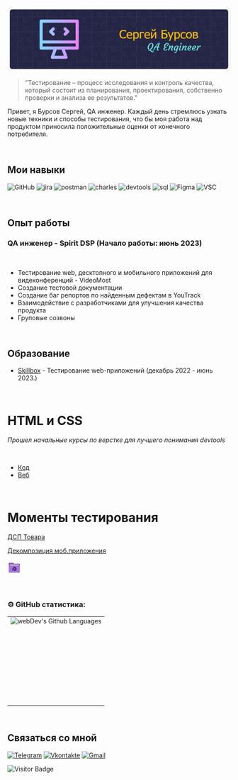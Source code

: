 ![Header](https://github.com/SergejBursow/sergejbursow/blob/main/assets/github-header-image%20(1).png)


> "Тестирование – процесс исследования и контроль качества, который состоит из планирования, проектирования, собственно проверки и анализа ее результатов."

Привет, я Бурсов Сергей, QA инженер. Каждый день стремлюсь узнать новые техники и способы тестирования, что бы моя работа над продуктом приносила положительные оценки от конечного потребителя.

<br>



## Мои навыки

![GitHub](https://img.shields.io/badge/-Git-090909?style=for-the-badge&logo=Github)
![jira](https://img.shields.io/badge/-jira-090909?style=for-the-badge&logo=jira&logoColor=blue)
![postman](https://img.shields.io/badge/-postman-090909?style=for-the-badge&logo=postman)
![charles](https://img.shields.io/badge/-charles-090909?style=for-the-badge&logo=)
![devtools](https://img.shields.io/badge/-devtools-090909?style=for-the-badge&logo=googlechrome&logoColor=grey)
![sql](https://img.shields.io/badge/-mysql-090909?style=for-the-badge&logo=mysql)
![Figma](https://img.shields.io/badge/-Figma-090909?style=for-the-badge&logo=Figma)
![VSC](https://img.shields.io/badge/-VSC-090909?style=for-the-badge&logo=visualStudioCode&logoColor=blue)

<br>

## Опыт работы

### QA инженер - Spirit DSP (Начало работы: июнь 2023)

<br>

- Тестирование web, десктопного и мобильного приложений для видеконференций - VideoMost
- Создание тестовой документации
- Создание баг репортов по найденным дефектам в YouTrack
- Взаимодействие с разработчиками для улучшения качества продукта
- Груповые созвоны 


<br>

## Образование

- [Skillbox](https://github.com/SergejBursow/sergejbursow/blob/main/My_progress/Skillbox_web/Certificate.png) - Тестирование web-приложений (декабрь 2022 - июнь 2023.)


<br>

# **HTML и CSS**

*Прошел начальные курсы по верстке для лучшего понимания devtools*

<br>

- [Код](https://github.com/SergejBursow/sergejbursow/tree/main/My_progress/5.12)
- [Веб](https://sergejbursow.github.io/portfolio/) 

<br>

# **Моменты тестирования** 
[ДСП Товара](https://github.com/SergejBursow/sergejbursow/blob/main/My_progress/Skillbox_web/ДСП.jpg)

[Декомпозиция моб.приложения](https://github.com/SergejBursow/sergejbursow/blob/main/My_progress/Skillbox_web/Декомпозицыя%20моб.приложения.png)

[<svg xmlns="http://www.w3.org/2000/svg" width="32" height="32" version="1">
 <rect style="opacity:0.2" width="25" height="16" x="3" y="12" rx="1.25" ry="1.25"/>
 <path style="fill:#8b58c5" d="M 3,21.75 C 3,22.442 3.5575,23 4.25,23 H 26.75 C 27.442,23 28,22.442 28,21.75 V 8.25 C 28,7.5575 27.442,7 26.75,7 H 14 V 6.25 C 14,5.5575 13.443,5 12.75,5 H 4.25 C 3.5575,5 3,5.5575 3,6.25"/>
 <rect style="opacity:0.2" width="25" height="16" x="3" y="10" rx="1.25" ry="1.25"/>
 <rect style="fill:#e4e4e4" width="21" height="10" x="5" y="9" rx="1.25" ry="1.25"/>
 <rect style="fill:#a674de" width="25" height="16" x="3" y="11" rx="1.25" ry="1.25"/>
 <path style="opacity:0.1;fill:#ffffff" d="M 4.25 5 C 3.5575 5 3 5.5575 3 6.25 L 3 7.25 C 3 6.5575 3.5575 6 4.25 6 L 12.75 6 C 13.443 6 14 6.5575 14 7.25 L 14 8 L 26.75 8 C 27.442 8 28 8.5575 28 9.25 L 28 8.25 C 28 7.5575 27.442 7 26.75 7 L 14 7 L 14 6.25 C 14 5.5575 13.443 5 12.75 5 L 4.25 5 z"/>
 <path style="fill:#3a284d" d="M 14,14 17,19 H 21 L 17.666,14 Z M 13.301,14.6 10.5,20 12.4,23 15,17.6 Z M 15,20 13.5,23 H 19.5 L 21,20 Z"/>
</svg>](https://github.com/SergejBursow/sergejbursow/blob/main/My_progress/Skillbox_web/Чек%20лист.%20Тестирование%20отображение%20экрана.xlsx)


<br>

### ⚙️ GitHub статистика:

<table>
  <tr>
    <td>
      <img height="195px" align="left" alt="webDev's Github Languages" src="https://github-readme-stats-sigma-five.vercel.app/api/top-langs/?username=SergejBursow&layout=compact&theme=vision-friendly-dark" />
    </td>
  </tr>
</table>

<br>


## Связаться со мной

[![Telegram](https://img.shields.io/badge/-Telegram-090909?style=for-the-badge&logo=telegram&logoColor=27A0D9)](https://t.me/Sergeo1992)
[![Vkontakte](https://img.shields.io/badge/-Vkontakte-090909?style=for-the-badge&logo=Vk&logoColor=4F7DB3)](https://vk.com/retromot)
[![Gmail](https://img.shields.io/badge/-Gmail-090909?style=for-the-badge&logo=Gmail&logoColor=4F7DB3)](mailto:bursik756@gmail.com)

![Visitor Badge](https://visitor-badge.laobi.icu/badge?page_id=SergejBursow)


<br>